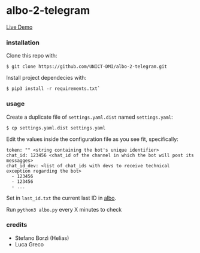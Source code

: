 # albo-2-telegram

[Live Demo](https://t.me/albo_unict)

### installation

Clone this repo with:

```
$ git clone https://github.com/UNICT-DMI/albo-2-telegram.git
```

Install project dependecies with:

```
$ pip3 install -r requirements.txt`
```

### usage

Create a duplicate file of `settings.yaml.dist` named `settings.yaml`:

```
$ cp settings.yaml.dist settings.yaml
```

Edit the values inside the configuration file as you see fit, specifically:

```
token: "" <string containing the bot's unique identifier>
chat_id: 123456 <chat_id of the channel in which the bot will post its messagges>
chat_id_dev: <list of chat_ids with devs to receive technical exception regarding the bot>
  - 123456
  - 123456
  - ... 
```

Set in `last_id.txt` the current last ID in [albo](https://ws1.unict.it/albo/).

Run `python3 albo.py` every X minutes to check

### credits

- Stefano Borzì (Helias)
- Luca Greco
